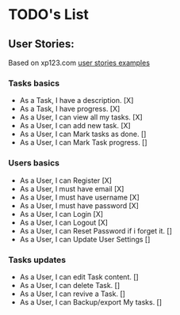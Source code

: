 TODO's List 
===========

## User Stories:

Based on xp123.com [user stories examples](http://xp123.com/articles/user-story-examples/)

### Tasks basics

* As a Task, I have a description. [X]
* As a Task, I have progress. [X]
* As a User, I can view all my tasks. [X]
* As a User, I can add new task. [X]
* As a User, I can Mark tasks as done. []
* As a User, I can Mark Task progress. []

### Users basics

* As a User, I can Register [X]
* As a User, I must have email [X]
* As a User, I must have username [X]
* As a User, I must have password [X]
* As a User, I can Login [X]
* As a User, I can Logout [X]
* As a User, I can Reset Password if i forget it. []
* As a User, I can Update User Settings []

### Tasks updates

* As a User, I can edit Task content. []
* As a User, I can delete Task. []
* As a User, I can revive a Task. []
* As a User, I can Backup/export My tasks. []
